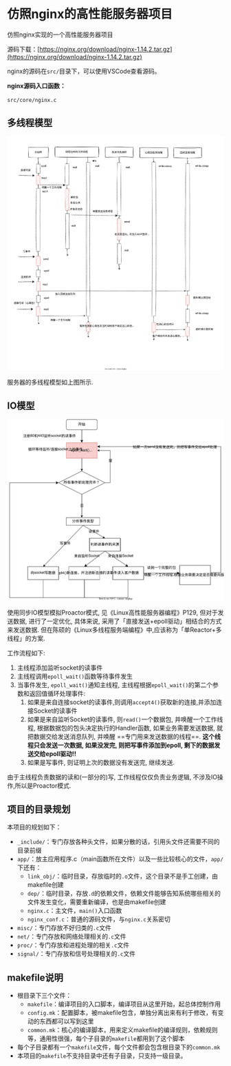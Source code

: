 # 仿照nginx的高性能服务器项目

仿照nginx实现的一个高性能服务器项目

源码下载：[https://nginx.org/download/nginx-1.14.2.tar.gz](https://nginx.org/download/nginx-1.14.2.tar.gz)


nginx的源码在`src/`目录下，可以使用VSCode查看源码。

**nginx源码入口函数：**

`src/core/nginx.c`

## 多线程模型
![](pic/%E7%BA%BF%E7%A8%8B.svg)

服务器的多线程模型如上图所示.

## IO模型


![](pic/%E9%A1%B9%E7%9B%AEIO%E6%A8%A1%E5%9E%8B.svg)

使用同步IO模型模拟Proactor模式, 见《Linux高性能服务器编程》P129, 但对于发送数据, 进行了一定优化, 具体来说, 采用了「直接发送+epoll驱动」相结合的方式来发送数据. 但在陈硕的《Linux多线程服务端编程》中,应该称为「单Reactor+多线程」的方案.

工作流程如下:
1.  主线程添加监听socket的读事件
2.  主线程调用`epoll_wait()`函数等待事件发生
3.  当事件发生, `epoll_wait()`通知主线程, 主线程根据`epoll_wait()`的第二个参数和返回值循环处理事件:
    1.  如果是来自连接socket的读事件,则调用`accept4()`获取新的连接,并添加连接Socket的读事件
    2.  如果是来自监听Socket的读事件, 则`read()`一个数据包, 并唤醒一个工作线程, 根据数据包的包头决定执行的Handler函数, 如果业务需要发送数据, 就把数据交给发送消息队列, 并唤醒 ==专门用来发送数据的线程==. **这个线程只会发送一次数据, 如果没发完, 则把写事件添加到epoll, 剩下的数据发送交给epoll驱动!!**
    3.  如果是写事件, 则证明上次的数据没有发送完, 继续发送.

由于主线程负责数据的读和(一部分的)写, 工作线程仅仅负责业务逻辑, 不涉及IO操作,所以是Proactor模式.


## 项目的目录规划

本项目的规划如下：

-   `_include/`：专门存放各种头文件，如果分散的话，引用头文件还需要不同的目录前缀
-   `app/`：放主应用程序.c（main函数所在文件）以及一些比较核心的文件，`app/`下还有：
    -   `link_obj/`：临时目录，存放临时的`.o`文件，这个目录不是手工创建，由makefile创建
    -   `dep/`：临时目录，存放`.d`的依赖文件，依赖文件能够告知系统哪些相关的文件发生变化，需要重新编译，也是由makefile创建
    -   `nginx.c`：主文件，`main()`入口函数
    -   `nginx_conf.c`：普通的源码文件，与`nginx.c`关系密切
-   `misc/`：专门存放不好归类的`.c`文件
-   `net/`：专门存放和网络处理相关的`.c`文件
-   `proc/`：专门存放和进程处理的相关`.c`文件
-   `signal/`：专门存放和信号处理相关的`.c`文件

## makefile说明
-   根目录下三个文件：
    -   `makefile`：编译项目的入口脚本，编译项目从这里开始，起总体控制作用
    -   `config.mk`：配置脚本，被makefile包含，单独分离出来有利于修改，有变动的东西都可以写到这里
    -   `common.mk`：核心的编译脚本，用来定义makefile的编译规则，依赖规则等，通用性很强，每个子目录的`makefile`都用到了这个脚本
-   每个子目录都有一个`makefile`文件，每个文件都会包含根目录下的`common.mk`
-   本项目的`makefile`不支持目录中还有子目录，只支持一级目录。

